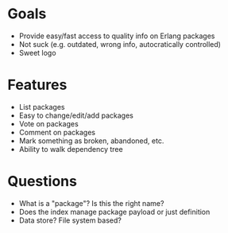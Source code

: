 # Goals

- Provide easy/fast access to quality info on Erlang packages
- Not suck (e.g. outdated, wrong info, autocratically controlled)
- Sweet logo

# Features

- List packages
- Easy to change/edit/add packages
- Vote on packages
- Comment on packages
- Mark something as broken, abandoned, etc.
- Ability to walk dependency tree

# Questions

- What is a "package"? Is this the right name?
- Does the index manage package payload or just definition
- Data store? File system based?
